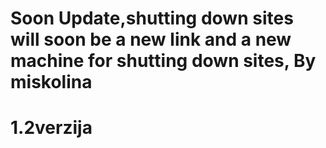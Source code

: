 # Soon Update,shutting down sites will soon be a new link and a new machine for shutting down sites, By miskolina
# 1.2verzija 
